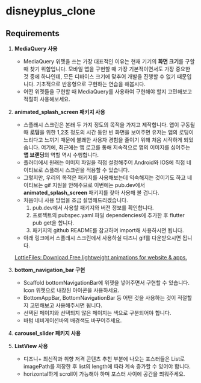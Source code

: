# disneyplus_clone

## Requirements

1. **MediaQuery 사용**
    - MediaQuery 위젯을 쓰는 가장 대표적인 이유는 현재 기기의 **화면 크기**를 구할때 찾기 위함입니다. 모바일 앱을 구현할 때 가장 기본적이면서도 가장 중요한 것 중에 하나인데, 모든 디바이스 크기에 맞추어 개발을 진행할 수 없기 때문입니다. 기초적으로 반응형으로 구현하는 연습을 해봅시다.
    - 어떤 위젯들을 구현할 때 MediaQuery를 사용하여 구현해야 할지 고민해보고 적절히 사용해보세요.

1. **animated_splash_screen 패키지 사용**
    - 스플래시 스크린은 본래 두 가지 정도의 목적을 가지고 제작합니다. 앱이 구동될 때 **로딩**을 위한 1,2초 정도의 시간 동안 빈 화면을 보여주면 유저는 앱의 로딩이 느리다고 느끼기 때문에 불쾌한 사용자 경험을 줄이기 위해 처음 시작하게 되었습니다. 여기에, 최근에는 앱 로고를 통해 지속적으로 앱의 이미지를 심어주는 **앱 브랜딩**의 역할 역시 수행합니다.
    - 플러터에서 원래는 이미지 파일을 직접 설정해주어 Android와 IOS에 직접 네이티브로 스플래시 스크린을 적용할 수 있습니다.
    - 그렇지만, 우리의 목적은 패키지를 사용해보는데 익숙해지는 것이기도 하고 네이티브는 gif 지원을 안해주므로 이번에는 pub.dev에서 **animated_splash_screen** 패키지를 찾아 사용해 볼 겁니다.
    - 처음이니 사용 방법을 조금 설명해드리겠습니다.
        1. pub.dev에서 사용할 패키지와 버전 정보를 확인합니다.
        2. 프로젝트의 pubspec.yaml 파일 dependencies에 추가한 후 flutter pub get을 합니다.
        3. 패키지의 github README를 참고하며 import해 사용하시면 됩니다.
    - 아래 링크에서 스플래시 스크린에서 사용하실 디즈니 gif를 다운받으시면 됩니다.

   [LottieFiles: Download Free lightweight animations for website & apps.](https://lottiefiles.com/)


1. **bottom_navigation_bar 구현**
    - Scaffold bottomNavigationBar에 위젯을 넣어주면서 구현할 수 있습니다. Icon 위젯으로 내장된 아이콘을 사용하세요.
    - BottomAppBar, BottomNavigationBar 등 어떤 것을 사용하는 것이 적절할 지 고민해보고 사용해주시면 됩니다.
    - 선택된 페이지와 선택되지 않은 페이지는 색으로 구분되어야 합니다.
    - 바텀 네비게이션바의 배경색도 바꾸어주세요.

1. **carousel_slider 패키지 사용**

1. **ListView 사용**
    - 디즈니+ 최신작과 취향 저격 콘텐츠 추천 부분에 나오는 포스터들은 List로 imagePath를 저장한 후 list의 length에 따라 계속 증가할 수 있어야 합니다.
    - horizontal하게 scroll이 가능해야 하며 포스터 사이에 공간을 띄워주세요.
